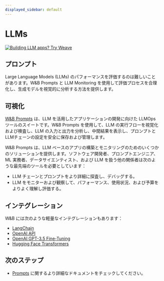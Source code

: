 ```yaml
---
displayed_sidebar: default
---
```



# LLMs

<a href="https://wandb.me/weave" target="_blank">
    <img className="no-zoom" src="/images/weave/weave_banner.png" alt="Building LLM apps? Try Weave" style={{display: "block", marginBottom: "15px"}} />
</a>

## プロンプト

Large Language Models (LLMs) のパフォーマンスを評価するのは難しいことがあります。W&B Prompts と LLM Monitoring を使用して評価プロセスを合理化し、生成モデルを視覚的に分析する方法を提供します。

## 可視化

[W&B Prompts](./prompts/intro.md) は、LLM を活用したアプリケーションの開発に向けた LLMOps ツールのスイートです。W&B Prompts を使用して、LLM の実行フローを視覚化および検査し、LLM の入力と出力を分析し、中間結果を表示し、プロンプトと LLMチェーンの設定を安全に保存および管理します。

W&B Prompts は、LLM ベースのアプリの構築とモニタリングのためのいくつかのソリューションを提供します。ソフトウェア開発者、プロンプトエンジニア、ML 実務者、データサイエンティスト、および LLM を扱う他の関係者は次のような最先端のツールを必要としています：

- LLM チェーンとプロンプトをより詳細に探査し、デバッグする。
- LLM をモニターおよび観察して、パフォーマンス、使用状況、および予算をよりよく理解し評価する。

## インテグレーション

W&B には次のような軽量なインテグレーションもあります：

- [LangChain](./integrations/langchain.md)
- [OpenAI API](./integrations/other/openai-api.md)
- [OpenAI GPT-3.5 Fine-Tuning](./integrations/other/openai-fine-tuning.md)
- [Hugging Face Transformers](./integrations/huggingface.md)

## 次のステップ

- [Prompts](./prompts/intro.md) に関するより詳細なドキュメントをチェックしてください。